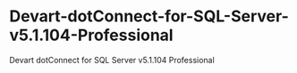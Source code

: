 # Devart-dotConnect-for-SQL-Server-v5.1.104-Professional
Devart dotConnect for SQL Server v5.1.104 Professional
